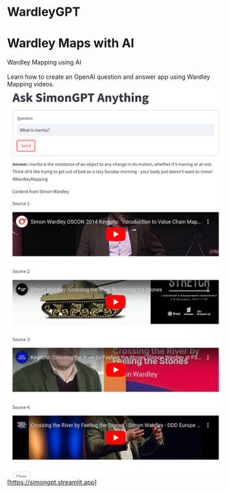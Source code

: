 # WardleyGPT
# Wardley Maps with AI
Wardley Mapping using AI\
\
Learn how to create an OpenAI question and answer app using Wardley Mapping videos.\
![alt text](simongpt.png)[https://simongpt.streamlit.app]
